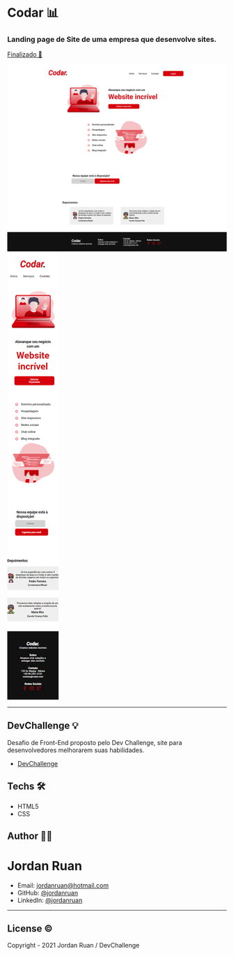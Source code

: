 # Codar 📊
  ### Landing page de Site de uma empresa que desenvolve sites. 
  <a href="https://jordanruan.github.io/Codar/">Finalizado 🚀</a>

![banner](https://github.com/jordanruan/Codar/blob/master/assets/modelo-desktop.png?raw=true)
![banner](https://github.com/jordanruan/Codar/blob/master/assets/modelo-mobile.png?raw=true)


---
## DevChallenge 💡
Desafio de Front-End proposto pelo Dev Challenge, site para desenvolvedores melhorarem suas habilidades.
- <a href="https://devchallenge.com.br/challenges/5ec9a7fc10e94a38493d3910/details">DevChallenge</a>

## Techs 🛠
- HTML5
- CSS


## Author 👨‍💻

  # Jordan Ruan

  
- Email: jordanruan@hotmail.com 
- GitHub: [@jordanruan](https://github.com/jordanruan)
- LinkedIn: [@jordanruan](https://linkedin.com/in/jordanruan)




---

## License ©️

Copyright - 2021 Jordan Ruan / DevChallenge
